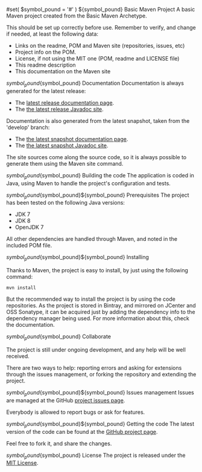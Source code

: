 #set( $symbol_pound = '#' )
${symbol_pound} Basic Maven Project
A basic Maven project created from the Basic Maven Archetype.

This should be set up correctly before use. Remember to verify, and change if needed, at least the following data:

- Links on the readme, POM and Maven site (repositories, issues, etc)
- Project info on the POM.
- License, if not using the MIT one (POM, readme and LICENSE file)
- This readme description
- This documentation on the Maven site

${symbol_pound}${symbol_pound} Documentation
Documentation is always generated for the latest release:

- The [latest release documentation page][site-release].
- The [the latest release Javadoc site][javadoc-release].

Documentation is also generated from the latest snapshot, taken from the 'develop' branch:

- The [the latest snapshot documentation page][site-develop].
- The [the latest snapshot Javadoc site][javadoc-develop].

The site sources come along the source code, so it is always possible to generate them using the Maven site command.

${symbol_pound}${symbol_pound} Building the code
The application is coded in Java, using Maven to handle the project's configuration and tests.

${symbol_pound}${symbol_pound}${symbol_pound} Prerequisites
The project has been tested on the following Java versions:
* JDK 7
* JDK 8
* OpenJDK 7

All other dependencies are handled through Maven, and noted in the included POM file.

${symbol_pound}${symbol_pound}${symbol_pound} Installing

Thanks to Maven, the project is easy to install, by just using the following command:

```mvn install```

But the recommended way to install the project is by using the code repositories. As the project is stored in Bintray, and mirrored on JCenter and OSS Sonatype, it can be acquired just by adding the dependency info to the dependency manager being used. For more information about this, check the documentation.

${symbol_pound}${symbol_pound} Collaborate

The project is still under ongoing development, and any help will be well received.

There are two ways to help: reporting errors and asking for extensions through the issues management, or forking the repository and extending the project.

${symbol_pound}${symbol_pound}${symbol_pound} Issues management
Issues are managed at the GitHub [project issues page][issues].

Everybody is allowed to report bugs or ask for features.

${symbol_pound}${symbol_pound}${symbol_pound} Getting the code
The latest version of the code can be found at the [GitHub project page][scm].

Feel free to fork it, and share the changes.

${symbol_pound}${symbol_pound} License
The project is released under the [MIT License][license].

[issues]: https://github.com/${repoUserId}/${artifactId}/issues
[javadoc-develop]: http://${siteRelease}/development/maven/${artifactId}/apidocs
[javadoc-release]: http://${siteDevelop}/maven/${artifactId}/apidocs
[license]: http://www.opensource.org/licenses/mit-license.php
[scm]: https://github.com/${repoUserId}/${artifactId}
[site-develop]: http://${siteDevelop}/development/maven/${artifactId}
[site-release]: http://${siteRelease}/maven/${artifactId}
